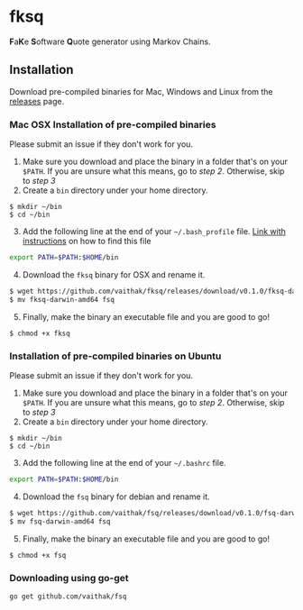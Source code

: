 # fksq  

**F**a**K**e **S**oftware **Q**uote generator using Markov Chains.  

## Installation

Download pre-compiled binaries for Mac, Windows and Linux from the [releases](https://github.com/vaithak/fksq/releases) page.  

### Mac OSX Installation of pre-compiled binaries
Please submit an issue if they don't work for you.  

1. Make sure you download and place the binary in a folder that's on your `$PATH`.  If you are unsure what this means, go to *step 2*. Otherwise, skip to *step 3*  
2. Create a `bin` directory under your home directory.  
```
$ mkdir ~/bin
$ cd ~/bin
```   
3. Add the following line at the end of your `~/.bash_profile` file.  [Link with instructions](https://natelandau.com/my-mac-osx-bash_profile/) on how to find this file  
```sh
export PATH=$PATH:$HOME/bin
```  

4. Download the `fksq` binary for OSX and rename it.  
```sh
$ wget https://github.com/vaithak/fksq/releases/download/v0.1.0/fksq-darwin-amd64  
$ mv fksq-darwin-amd64 fsq
```
5. Finally, make the binary an executable file and you are good to go!
```
$ chmod +x fksq
```  

### Installation of pre-compiled binaries on Ubuntu 
Please submit an issue if they don't work for you.  

1. Make sure you download and place the binary in a folder that's on your `$PATH`.  If you are unsure what this means, go to *step 2*. Otherwise, skip to *step 3*  
2. Create a `bin` directory under your home directory.  
```
$ mkdir ~/bin
$ cd ~/bin
```   
3. Add the following line at the end of your `~/.bashrc` file.  
```sh
export PATH=$PATH:$HOME/bin
```  

4. Download the `fsq` binary for debian and rename it.  
```sh
$ wget https://github.com/vaithak/fsq/releases/download/v0.1.0/fsq-darwin-amd64  
$ mv fsq-darwin-amd64 fsq
```
5. Finally, make the binary an executable file and you are good to go!
```
$ chmod +x fsq
```  

### Downloading using go-get
```sh
go get github.com/vaithak/fsq  
```
